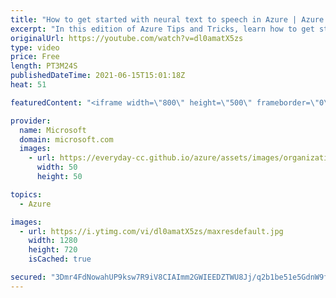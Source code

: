```yaml
---
title: "How to get started with neural text to speech in Azure | Azure Tips and Tricks"
excerpt: "In this edition of Azure Tips and Tricks, learn how to get started with Neural Text to Speech in Microsoft Azure.     For more tips and tricks, visit: https://aka.ms/azuretipsandtricks  Get started with 12 months of free services and $200 USD in credit. Create your free account today with Microsoft Azure:"
originalUrl: https://youtube.com/watch?v=dl0amatX5zs
type: video
price: Free
length: PT3M24S
publishedDateTime: 2021-06-15T15:01:18Z
heat: 51

featuredContent: "<iframe width=\"800\" height=\"500\" frameborder=\"0\" src=\"https://www.youtube.com/embed/dl0amatX5zs\" allow=\"accelerometer; autoplay; encrypted-media; gyroscope; picture-in-picture\" allowfullscreen></iframe>"

provider:
  name: Microsoft
  domain: microsoft.com
  images:
    - url: https://everyday-cc.github.io/azure/assets/images/organizations/microsoft.com-50x50.jpg
      width: 50
      height: 50

topics:
  - Azure

images:
  - url: https://i.ytimg.com/vi/dl0amatX5zs/maxresdefault.jpg
    width: 1280
    height: 720
    isCached: true

secured: "3Dmr4FdNowahUP9ksw7R9iV8CIAImm2GWIEEDZTWU8Jj/q2b1be51e5GdnW9f07RHbmex69SRHyBeEjhKFlUK632afMHaYnos+Bom6f/XZQ9C4kH8ubrBxftnkf+ilODAmEXsbdLtegZZfYwq5te8nCBlx0yhvKWcfhGRcmnvCQpuV3mN+i8sqZKoRXGzZ5XeXQ/zMb2e1NuvIsa4D7bFuRvuGqoXhbYDDzPF9pY5pHrc7AJ5EByI3a5/0BY2LOB78rvAICP0vjCRUGWjk5DteeV2mHtLSCg5pIBU+S/GdsbXINwwvP7DMHvGZ+xUSxUAP8uKIC76RNTrJb6loBqpa7vApK3VIYEafDFM93aBeVwFusgCKKjAdXwxH1IOROhneEAeyViSPBIqzn1e7wi6BFsrk5/8dpMIlZZu/74vMQ=;e6FDLRp02u0+wD/r2PwPjg=="
---
```


